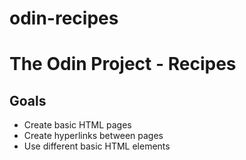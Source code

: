 # odin-recipes
# The Odin Project - Recipes

## Goals

- Create basic HTML pages
- Create hyperlinks between pages
- Use different basic HTML elements


